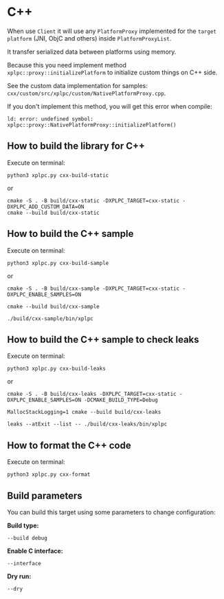 # C++

When use `Client` it will use any `PlatformProxy` implemented for the `target platform` (JNI, ObjC and others) inside `PlatformProxyList`.

It transfer serialized data between platforms using memory.

Because this you need implement method `xplpc::proxy::initializePlatform` to initialize custom things on C++ side.

See the custom data implementation for samples: `cxx/custom/src/xplpc/custom/NativePlatformProxy.cpp`.

If you don't implement this method, you will get this error when compile:

    ld: error: undefined symbol: xplpc::proxy::NativePlatformProxy::initializePlatform()

## How to build the library for C++

Execute on terminal:

    python3 xplpc.py cxx-build-static

or

    cmake -S . -B build/cxx-static -DXPLPC_TARGET=cxx-static -DXPLPC_ADD_CUSTOM_DATA=ON
    cmake --build build/cxx-static

## How to build the C++ sample

Execute on terminal:

    python3 xplpc.py cxx-build-sample

or

    cmake -S . -B build/cxx-sample -DXPLPC_TARGET=cxx-static -DXPLPC_ENABLE_SAMPLES=ON

<!---->

    cmake --build build/cxx-sample

<!---->

    ./build/cxx-sample/bin/xplpc

## How to build the C++ sample to check leaks

Execute on terminal:

    python3 xplpc.py cxx-build-leaks

or

    cmake -S . -B build/cxx-leaks -DXPLPC_TARGET=cxx-static -DXPLPC_ENABLE_SAMPLES=ON -DCMAKE_BUILD_TYPE=Debug

<!---->

    MallocStackLogging=1 cmake --build build/cxx-leaks

<!---->

    leaks --atExit --list -- ./build/cxx-leaks/bin/xplpc

## How to format the C++ code

Execute on terminal:

    python3 xplpc.py cxx-format

## Build parameters

You can build this target using some parameters to change configuration:

**Build type:**

    --build debug

**Enable C interface:**

    --interface

**Dry run:**

    --dry
